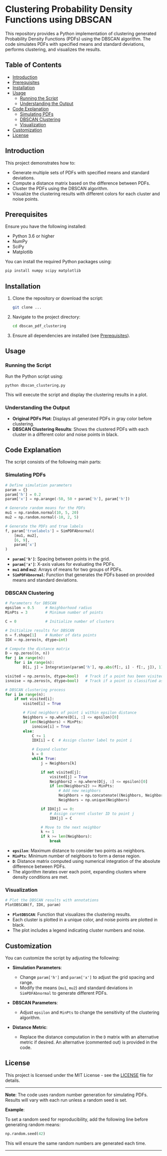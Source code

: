 # Clustering Probability Density Functions using DBSCAN

This repository provides a Python implementation of clustering generated Probability Density Functions (PDFs) using the DBSCAN algorithm. The code simulates PDFs with specified means and standard deviations, performs clustering, and visualizes the results.

## Table of Contents

- [Introduction](#introduction)
- [Prerequisites](#prerequisites)
- [Installation](#installation)
- [Usage](#usage)
  - [Running the Script](#running-the-script)
  - [Understanding the Output](#understanding-the-output)
- [Code Explanation](#code-explanation)
  - [Simulating PDFs](#simulating-pdfs)
  - [DBSCAN Clustering](#dbscan-clustering)
  - [Visualization](#visualization)
- [Customization](#customization)
- [License](#license)

## Introduction

This project demonstrates how to:

- Generate multiple sets of PDFs with specified means and standard deviations.
- Compute a distance matrix based on the difference between PDFs.
- Cluster the PDFs using the DBSCAN algorithm.
- Visualize the clustering results with different colors for each cluster and noise points.

## Prerequisites

Ensure you have the following installed:

- Python 3.6 or higher
- NumPy
- SciPy
- Matplotlib

You can install the required Python packages using:

```bash
pip install numpy scipy matplotlib
```

## Installation

1. Clone the repository or download the script:

   ```bash
   git clone ...
   ```

2. Navigate to the project directory:

   ```bash
   cd dbscan_pdf_clustering
   ```

3. Ensure all dependencies are installed (see [Prerequisites](#prerequisites)).

## Usage

### Running the Script

Run the Python script using:

```bash
python dbscan_clustering.py
```

This will execute the script and display the clustering results in a plot.

### Understanding the Output

- **Original PDFs Plot**: Displays all generated PDFs in gray color before clustering.
- **DBSCAN Clustering Results**: Shows the clustered PDFs with each cluster in a different color and noise points in black.

## Code Explanation

The script consists of the following main parts:

### Simulating PDFs

```python
# Define simulation parameters
param = {}
param['h'] = 0.2
param['x'] = np.arange(-50, 50 + param['h'], param['h'])

# Generate random means for the PDFs
mu1 = np.random.normal(10, 5, 20)
mu2 = np.random.normal(-10, 2, 5)

# Generate the PDFs and true labels
f, param['truelabels'] = SimPDFAbnormal(
    [mu1, mu2],
    [6, 9],
    param['x']
)
```

- **`param['h']`**: Spacing between points in the grid.
- **`param['x']`**: X-axis values for evaluating the PDFs.
- **`mu1` and `mu2`**: Arrays of means for two groups of PDFs.
- **`SimPDFAbnormal`**: Function that generates the PDFs based on provided means and standard deviations.

### DBSCAN Clustering

```python
# Parameters for DBSCAN
epsilon = 0.5     # Neighborhood radius
MinPts = 3        # Minimum number of points

C = 0             # Initialize number of clusters

# Initialize results for DBSCAN
n = f.shape[1]    # Number of data points
IDX = np.zeros(n, dtype=int)

# Compute the distance matrix
D = np.zeros((n, n))
for j in range(n):
    for i in range(n):
        D[i, j] = Integration(param['h'], np.abs(f[:, i] - f[:, j]), 1) + 1e-10

visited = np.zeros(n, dtype=bool)   # Track if a point has been visited
isnoise = np.zeros(n, dtype=bool)   # Track if a point is classified as noise

# DBSCAN clustering process
for i in range(n):
    if not visited[i]:
        visited[i] = True

        # Find neighbors of point i within epsilon distance
        Neighbors = np.where(D[i, :] <= epsilon)[0]
        if len(Neighbors) < MinPts:
            isnoise[i] = True
        else:
            C += 1
            IDX[i] = C  # Assign cluster label to point i

            # Expand cluster
            k = 0
            while True:
                j = Neighbors[k]

                if not visited[j]:
                    visited[j] = True
                    Neighbors2 = np.where(D[j, :] <= epsilon)[0]
                    if len(Neighbors2) >= MinPts:
                        # Add new neighbors
                        Neighbors = np.concatenate((Neighbors, Neighbors2))
                        Neighbors = np.unique(Neighbors)

                if IDX[j] == 0:
                    # Assign current cluster ID to point j
                    IDX[j] = C

                # Move to the next neighbor
                k += 1
                if k >= len(Neighbors):
                    break
```

- **`epsilon`**: Maximum distance to consider two points as neighbors.
- **`MinPts`**: Minimum number of neighbors to form a dense region.
- **`D`**: Distance matrix computed using numerical integration of the absolute difference between PDFs.
- The algorithm iterates over each point, expanding clusters where density conditions are met.

### Visualization

```python
# Plot the DBSCAN results with annotations
PlotDBSCAN(f, IDX, param)
```

- **`PlotDBSCAN`**: Function that visualizes the clustering results.
- Each cluster is plotted in a unique color, and noise points are plotted in black.
- The plot includes a legend indicating cluster numbers and noise.

## Customization

You can customize the script by adjusting the following:

- **Simulation Parameters**:
  - Change `param['h']` and `param['x']` to adjust the grid spacing and range.
  - Modify the means (`mu1`, `mu2`) and standard deviations in `SimPDFAbnormal` to generate different PDFs.

- **DBSCAN Parameters**:
  - Adjust `epsilon` and `MinPts` to change the sensitivity of the clustering algorithm.

- **Distance Metric**:
  - Replace the distance computation in the `D` matrix with an alternative metric if desired. An alternative (commented out) is provided in the code.

## License

This project is licensed under the MIT License - see the [LICENSE](LICENSE) file for details.

---

**Note**: The code uses random number generation for simulating PDFs. Results will vary with each run unless a random seed is set.

**Example**:

To set a random seed for reproducibility, add the following line before generating random means:

```python
np.random.seed(42)
```

This will ensure the same random numbers are generated each time.

---